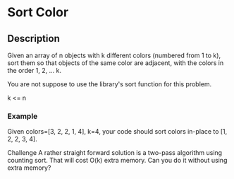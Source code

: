 # Sort Color

## Description

Given an array of n objects with k different colors (numbered from 1 to k), sort them so that objects of the same color are adjacent, with the colors in the order 1, 2, ... k.

You are not suppose to use the library's sort function for this problem.

k <= n

### Example

Given colors=[3, 2, 2, 1, 4], k=4, your code should sort colors in-place to [1, 2, 2, 3, 4].

Challenge
A rather straight forward solution is a two-pass algorithm using counting sort. That will cost O(k) extra memory. Can you do it without using extra memory?
